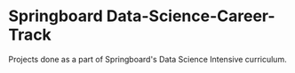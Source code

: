 # Springboard Data-Science-Career-Track
Projects done as a part of Springboard's Data Science Intensive curriculum.
